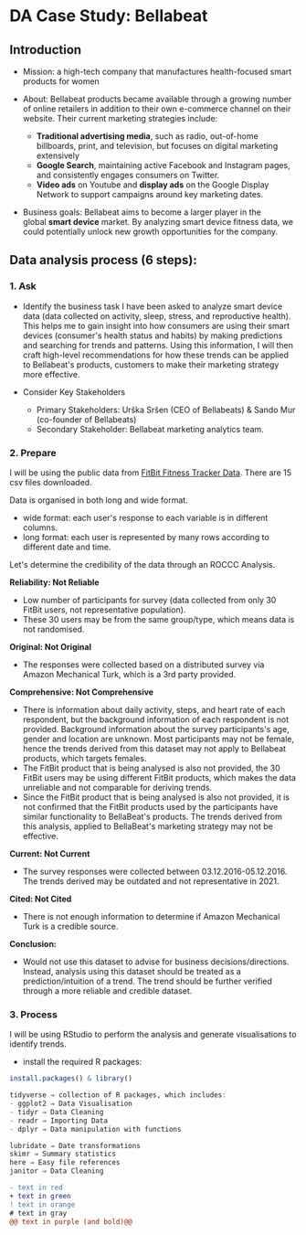 # DA Case Study: Bellabeat

## Introduction ##
* Mission: a high-tech company that manufactures health-focused smart products for women

* About: Bellabeat products became available through a growing number of online retailers in addition to their own e-commerce channel on their website. Their current marketing strategies include: 
  * **Traditional advertising media**, such as radio, out-of-home billboards, print, and television, but focuses on digital marketing extensively
  * **Google Search**, maintaining active Facebook and Instagram pages, and consistently engages consumers on Twitter.
  * **Video ads** on Youtube and **display ads** on the Google Display Network to support campaigns around key marketing dates.

* Business goals: Bellabeat aims to become a larger player in the global **smart device** market. By analyzing smart device fitness data, we could potentially unlock new growth opportunities for the company.

## Data analysis process (6 steps): ##

### 1. Ask ###

* Identify the business task
I have been asked to analyze smart device data (data collected on activity, sleep, stress, and reproductive health). 
This helps me to gain insight into how consumers are using their smart devices (consumer's health status and habits) by making predictions and searching for trends and patterns.
Using this information, I will then craft high-level recommendations for how these trends can be applied to Bellabeat's products, customers to make their marketing strategy more effective.

* Consider Key Stakeholders
  * Primary Stakeholders: Urška Sršen (CEO of Bellabeats) & Sando Mur (co-founder of Bellabeats)
  * Secondary Stakeholder: Bellabeat marketing analytics team.
    

### 2. Prepare ###

I will be using the public data from [FitBit Fitness Tracker Data](https://www.kaggle.com/arashnic/fitbit). There are 15 csv files downloaded.

Data is organised in both long and wide format.
 * wide format: each user's response to each variable is in different columns.
 * long format: each user is represented by many rows according to different date and time.

Let's determine the credibility of the data through an ROCCC Analysis.

**Reliability: Not Reliable**
- Low number of participants for survey (data collected from only 30 FitBit users, not representative population).
- These 30 users may be from the same group/type, which means data is not randomised.

**Original: Not Original**
- The responses were collected based on a distributed survey via Amazon Mechanical Turk, which is a 3rd party provided.

**Comprehensive: Not Comprehensive**
- There is information about daily activity, steps, and heart rate of each respondent, but the background information of each respondent is not provided. Background information about the survey participants's age, gender and location are unknown. Most participants may not be female, hence the trends derived from this dataset may not apply to Bellabeat products, which targets females.
- The FitBit product that is being analysed is also not provided, the 30 FitBit users may be using different FitBit products, which makes the data unreliable and not comparable for deriving trends. 
- Since the FitBit product that is being analysed is also not provided, it is not confirmed that the FitBit products used by the participants have similar functionality to BellaBeat's products. The trends derived from this analysis, applied to BellaBeat's marketing strategy may not be effective. 

**Current: Not Current**
- The survey responses were collected between 03.12.2016-05.12.2016. The trends derived may be outdated and not representative in 2021.

**Cited: Not Cited**
- There is not enough information to determine if Amazon Mechanical Turk is a credible source.

**Conclusion:** 
- Would not use this dataset to advise for business decisions/directions. Instead, analysis using this dataset should be treated as a prediction/intuition of a trend. The trend should be further verified through a more reliable and credible dataset.

### 3. Process ###

I will be using RStudio to perform the analysis and generate visualisations to identify trends.

* install the required R packages: 
```R
install.packages() & library()
```
```R
tidyverse ⇒ collection of R packages, which includes:
- ggplot2 ⇒ Data Visualisation
- tidyr ⇒ Data Cleaning
- readr ⇒ Importing Data
- dplyr ⇒ Data manipulation with functions

lubridate ⇒ Date transformations
skimr ⇒ Summary statistics
here ⇒ Easy file references
janitor ⇒ Data Cleaning
```







```diff
- text in red
+ text in green
! text in orange
# text in gray
@@ text in purple (and bold)@@
```
